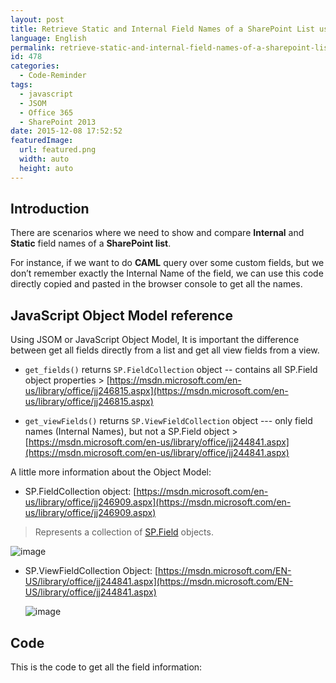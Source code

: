 ```yaml
---
layout: post
title: Retrieve Static and Internal Field Names of a SharePoint List using JavaScript in Office 365
language: English
permalink: retrieve-static-and-internal-field-names-of-a-sharepoint-list-using-javascript-in-office-365
id: 478
categories:
  - Code-Reminder
tags:
  - javascript
  - JSOM
  - Office 365
  - SharePoint 2013
date: 2015-12-08 17:52:52
featuredImage: 
  url: featured.png
  width: auto
  height: auto
---
```


## Introduction
There are scenarios where we need to show and compare **Internal** and **Static** field names of a **SharePoint list**. 

For instance, if we want to do **CAML** query over some custom fields, but we don’t remember exactly the Internal Name of the field, we can use this code directly copied and pasted in the browser console to get all the names.

## JavaScript Object Model reference
Using JSOM or JavaScript Object Model, It is important the difference between get all fields directly from a list and get all view fields from a view.

- `get_fields()` returns `SP.FieldCollection` object -- contains all SP.Field object properties > [https://msdn.microsoft.com/en-us/library/office/jj246815.aspx](https://msdn.microsoft.com/en-us/library/office/jj246815.aspx)

- `get_viewFields()` returns `SP.ViewFieldCollection` object --- only field names (Internal Names), but not a SP.Field object > [https://msdn.microsoft.com/en-us/library/office/jj244841.aspx](https://msdn.microsoft.com/en-us/library/office/jj244841.aspx) 

A little more information about the Object Model:

- SP.FieldCollection object: [https://msdn.microsoft.com/en-us/library/office/jj246909.aspx](https://msdn.microsoft.com/en-us/library/office/jj246909.aspx)
> Represents a collection of [SP.Field](https://msdn.microsoft.com/en-us/library/office/jj246815.aspx) objects. 

  ![image](./image2.png)

- SP.ViewFieldCollection Object: [https://msdn.microsoft.com/EN-US/library/office/jj244841.aspx](https://msdn.microsoft.com/EN-US/library/office/jj244841.aspx)

  ![image](./image3.png)


## Code
This is the code to get all the field information:

<script src="https://gist.github.com/jquintozamora/8774f1e6444209253d39.js"></script> 
